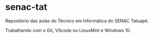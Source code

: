 # senac-tat
Repositório das aulas do Técnico em Informática do SENAC Tatuapé.

Trabalhando com o Git, VScode no LinuxMint e Windows 10.
